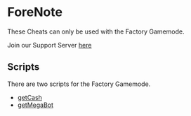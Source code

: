 # ForeNote

These Cheats can only be used with the Factory Gamemode.

Join our Support Server [here](https://discord.gg/TV8sYbe4RY)

## Scripts

There are two scripts for the Factory Gamemode.
* [getCash](https://github.com/Colack/blooket-hack/blob/main/factory/getCash.js)
* [getMegaBot](https://github.com/Colack/blooket-hack/blob/main/factory/getMegaBot.js)
